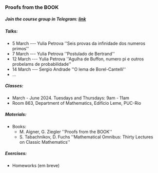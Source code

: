 ### Proofs from the BOOK

##### Join the course group in Telegram: [link](https://t.me/+IMAGbpjBPU03NTEy)

##### Talks:
- 5 March --- Yulia Petrova ''Seis provas da infinidade dos numeros primos''
- 7 March --- Yulia Petrova ''Postulado de Bertrand''
- 12 March --- Yulia Petrova ''Agulha de Buffon, numero pi e outros probelams de probabilidade''
- 14 March --- Sergio Andrade ''O lema de Borel-Cantelli''
- ...

##### Classes: 
- March - June 2024. Tuesdays and Thursdays: 9am - 11am
- Room 863, Department of Mathematics, Edifício Leme, PUC-Rio

##### Materials: 
+ Books: 
    + M. Aigner, G. Ziegler ''Proofs from the BOOK''
    + S. Tabachnikov, D. Fuchs ''Mathematical Omnibus: Thirty Lectures on Classic Mathematics''
    
##### Exercises:
+ Homeworks (em breve)
    
